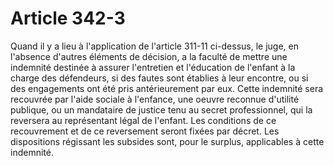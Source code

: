 # Article 342-3

Quand il y a lieu à l'application de l'article 311-11 ci-dessus, le juge, en l'absence d'autres éléments de décision, a la faculté de mettre une indemnité destinée à assurer l'entretien et l'éducation de l'enfant à la charge des défendeurs, si des fautes sont établies à leur encontre, ou si des engagements ont été pris antérieurement par eux.   Cette indemnité sera recouvrée par l'aide sociale à l'enfance, une oeuvre reconnue d'utilité publique, ou un mandataire de justice tenu au secret professionnel, qui la reversera au représentant légal de l'enfant. Les conditions de ce recouvrement et de ce reversement seront fixées par décret.   Les dispositions régissant les subsides sont, pour le surplus, applicables à cette indemnité.